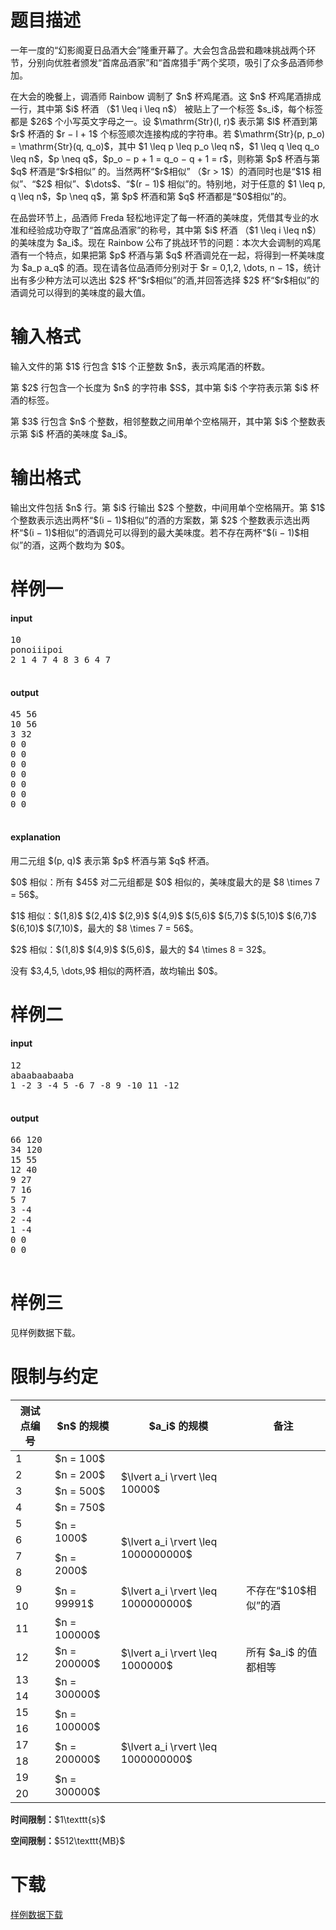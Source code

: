 # 题目描述

<p>一年一度的“幻影阁夏日品酒大会”隆重开幕了。大会包含品尝和趣味挑战两个环节，分别向优胜者颁发“首席品酒家”和“首席猎手”两个奖项，吸引了众多品酒师参加。</p>
<p>在大会的晚餐上，调酒师 Rainbow 调制了 $n$ 杯鸡尾酒。这 $n$ 杯鸡尾酒排成一行，其中第 $i$ 杯酒 （$1 \leq i \leq n$） 被贴上了一个标签 $s_i$，每个标签都是 $26$ 个小写英文字母之一。设 $\mathrm{Str}(l, r)$ 表示第 $l$ 杯酒到第 $r$ 杯酒的 $r − l + 1$ 个标签顺次连接构成的字符串。若 $\mathrm{Str}(p, p_o) = \mathrm{Str}(q, q_o)$，其中 $1 \leq p \leq p_o \leq n$，$1 \leq q \leq q_o \leq n$，$p \neq q$，$p_o − p + 1 = q_o − q + 1 = r$，则称第 $p$ 杯酒与第 $q$ 杯酒是“$r$相似” 的。当然两杯“$r$相似” （$r &gt; 1$）的酒同时也是“$1$ 相似”、“$2$ 相似”、$\dots$、“$(r − 1)$ 相似”的。特别地，对于任意的 $1 \leq p, q \leq n$，$p \neq q$，第 $p$ 杯酒和第 $q$ 杯酒都是“$0$相似”的。</p>
<p>在品尝环节上，品酒师 Freda 轻松地评定了每一杯酒的美味度，凭借其专业的水准和经验成功夺取了“首席品酒家”的称号，其中第 $i$ 杯酒 （$1 \leq i \leq n$） 的美味度为 $a_i$。现在 Rainbow 公布了挑战环节的问题：本次大会调制的鸡尾酒有一个特点，如果把第 $p$ 杯酒与第 $q$ 杯酒调兑在一起，将得到一杯美味度为 $a_p a_q$ 的酒。现在请各位品酒师分别对于 $r = 0,1,2, \dots, n − 1$，统计出有多少种方法可以选出 $2$ 杯“$r$相似”的酒,并回答选择 $2$ 杯“$r$相似”的酒调兑可以得到的美味度的最大值。</p>

# 输入格式


<p>输入文件的第 $1$ 行包含 $1$ 个正整数 $n$，表示鸡尾酒的杯数。</p>
<p>第 $2$ 行包含一个长度为 $n$ 的字符串 $S$，其中第 $i$ 个字符表示第 $i$ 杯酒的标签。</p>
<p>第 $3$ 行包含 $n$ 个整数，相邻整数之间用单个空格隔开，其中第 $i$ 个整数表示第 $i$ 杯酒的美味度 $a_i$。</p>

# 输出格式


<p>输出文件包括 $n$ 行。第 $i$ 行输出 $2$ 个整数，中间用单个空格隔开。第 $1$ 个整数表示选出两杯“$(i − 1)$相似”的酒的方案数，第 $2$ 个整数表示选出两杯“$(i − 1)$相似”的酒调兑可以得到的最大美味度。若不存在两杯“$(i − 1)$相似”的酒，这两个数均为 $0$。</p>

# 样例一


<h4>input</h4>
<pre>10
ponoiiipoi
2 1 4 7 4 8 3 6 4 7

</pre>

<h4>output</h4>
<pre>45 56
10 56
3 32
0 0
0 0
0 0
0 0
0 0
0 0
0 0

</pre>

<h4>explanation</h4>
<p>用二元组 $(p, q)$ 表示第 $p$ 杯酒与第 $q$ 杯酒。</p>
<p>$0$ 相似：所有 $45$ 对二元组都是 $0$ 相似的，美味度最大的是 $8 \times 7 = 56$。</p>
<p>$1$ 相似：$(1,8)$ $(2,4)$ $(2,9)$ $(4,9)$ $(5,6)$ $(5,7)$ $(5,10)$ $(6,7)$ $(6,10)$ $(7,10)$，最大的 $8 \times 7 = 56$。</p>
<p>$2$ 相似：$(1,8)$ $(4,9)$ $(5,6)$，最大的 $4 \times 8 = 32$。</p>
<p>没有 $3,4,5, \dots,9$ 相似的两杯酒，故均输出 $0$。</p>

# 样例二


<h4>input</h4>
<pre>12
abaabaabaaba
1 -2 3 -4 5 -6 7 -8 9 -10 11 -12

</pre>

<h4>output</h4>
<pre>66 120
34 120
15 55
12 40
9 27
7 16
5 7
3 -4
2 -4
1 -4
0 0
0 0

</pre>


# 样例三


<p>见样例数据下载。</p>

# 限制与约定


<div class="table-responsive">
<table class="table table-bordered table-text-center table-vertical-middle"><thead><tr><th>测试点编号</th><th>$n$ 的规模</th><th>$a_i$ 的规模</th><th>备注</th></tr></thead><tbody><tr><td>1</td><td>$n = 100$</td><td rowspan="4">$\lvert a_i \rvert \leq 10000$</td><td rowspan="8"></td></tr><tr><td>2</td><td>$n = 200$</td></tr><tr><td>3</td><td>$n = 500$</td></tr><tr><td>4</td><td>$n = 750$</td></tr><tr><td>5</td><td rowspan="2">$n = 1000$</td><td rowspan="4">$\lvert a_i \rvert \leq 1000000000$</td></tr><tr><td>6</td></tr><tr><td>7</td><td rowspan="2">$n = 2000$</td></tr><tr><td>8</td></tr><tr><td>9</td><td rowspan="2">$n = 99991$</td><td rowspan="2">$\lvert a_i \rvert \leq 1000000000$</td><td rowspan="2">不存在“$10$相似”的酒</td></tr><tr><td>10</td></tr><tr><td>11</td><td>$n = 100000$</td><td rowspan="4">$\lvert a_i \rvert \leq 1000000$</td><td rowspan="4">所有 $a_i$ 的值都相等</td></tr><tr><td>12</td><td>$n = 200000$</td></tr><tr><td>13</td><td rowspan="2">$n = 300000$</td></tr><tr><td>14</td></tr><tr><td>15</td><td rowspan="2">$n = 100000$</td><td rowspan="6">$\lvert a_i \rvert \leq 1000000000$</td><td rowspan="6"></td></tr><tr><td>16</td></tr><tr><td>17</td><td rowspan="2">$n = 200000$</td></tr><tr><td>18</td></tr><tr><td>19</td><td rowspan="2">$n = 300000$</td></tr><tr><td>20</td></tr></tbody></table></div>

<p><strong>时间限制：</strong>$1\texttt{s}$</p>
<p><strong>空间限制：</strong>$512\texttt{MB}$</p>

# 下载


<p><a href="/download.php?type=problem&amp;id=131">样例数据下载</a></p>
